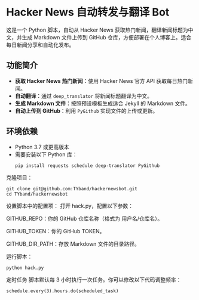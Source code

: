 # Hacker News 自动转发与翻译 Bot

这是一个 Python 脚本，自动从 Hacker News 获取热门新闻，翻译新闻标题为中文，并生成 Markdown 文件上传到 GitHub 仓库，方便部署在个人博客上。适合每日新闻分享和自动化发布。

## 功能简介

- **获取 Hacker News 热门新闻**：使用 Hacker News 官方 API 获取每日热门新闻。
- **自动翻译**：通过 `deep_translator` 将新闻标题翻译为中文。
- **生成 Markdown 文件**：按照预设模板生成适合 Jekyll 的 Markdown 文件。
- **自动上传到 GitHub**：利用 `PyGithub` 实现文件的上传或更新。

## 环境依赖

- Python 3.7 或更高版本
- 需要安装以下 Python 库：
  ```
  pip install requests schedule deep-translator PyGithub
  ```
克隆项目：
  ```
git clone git@github.com:TYband/hackernewsbot.git
cd TYband/hackernewsbot
  ```
设置脚本中的配置项： 打开 hack.py，配置以下参数：

GITHUB_REPO：你的 GitHub 仓库名称（格式为 用户名/仓库名）。

GITHUB_TOKEN：你的 GitHub TOKEN。

GITHUB_DIR_PATH：存放 Markdown 文件的目录路径。

运行脚本：
  ```
python hack.py
  ```
定时任务
脚本默认每 3 小时执行一次任务。你可以修改以下代码调整频率：
  ```
schedule.every(3).hours.do(scheduled_task)
  ```
